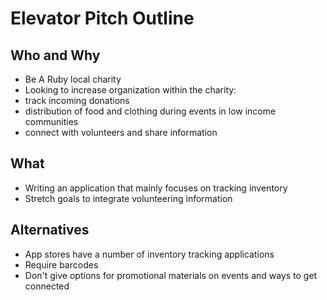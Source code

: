 # Elevator Pitch Outline
## Who and Why
- Be A Ruby local charity
- Looking to increase organization within the charity:
- track incoming donations 
- distribution of food and clothing during events in low income communities
- connect with volunteers and share information

## What
- Writing an application that mainly focuses on tracking inventory
- Stretch goals to integrate volunteering information

## Alternatives
- App stores have a number of inventory tracking applications
- Require barcodes
- Don't give options for promotional materials on events and ways to get connected